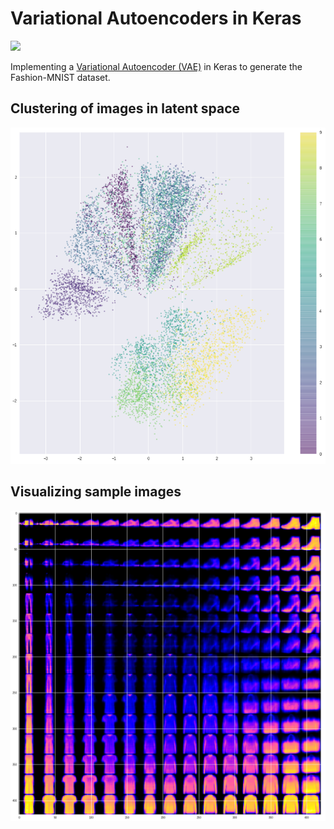 # Variational Autoencoders in Keras

<img src="https://cdn-images-1.medium.com/max/2600/1*22cSCfmktNIwH5m__u2ffA.png">

Implementing a [Variational Autoencoder (VAE)](https://www.jeremyjordan.me/variational-autoencoders/) in Keras to generate the Fashion-MNIST dataset.

## Clustering of images in latent space

<img src="output/scatter.png">

## Visualizing sample images

<img src="output/mapped.png">